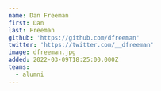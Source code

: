```yaml
---
name: Dan Freeman
first: Dan
last: Freeman
github: 'https://github.com/dfreeman'
twitter: 'https://twitter.com/__dfreeman'
image: dfreeman.jpg
added: 2022-03-09T18:25:00.000Z
teams:
  - alumni
---
```

